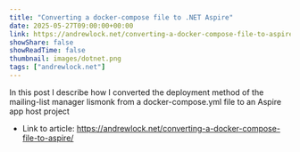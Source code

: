 ```yaml
---
title: "Converting a docker-compose file to .NET Aspire"
date: 2025-05-27T09:00:00+00:00
link: https://andrewlock.net/converting-a-docker-compose-file-to-aspire/
showShare: false
showReadTime: false
thumbnail: images/dotnet.png
tags: ["andrewlock.net"]
---
```

In this post I describe how I converted the deployment method of the mailing-list manager lismonk from a docker-compose.yml file to an Aspire app host project

- Link to article: https://andrewlock.net/converting-a-docker-compose-file-to-aspire/